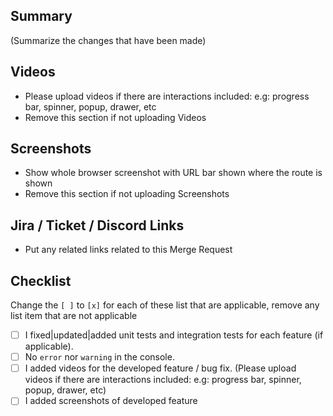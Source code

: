 <!-- markdownlint-disable MD041 -->

## Summary

(Summarize the changes that have been made)

## Videos

- Please upload videos if there are interactions included: e.g: progress bar, spinner, popup, drawer, etc
- Remove this section if not uploading Videos

## Screenshots

- Show whole browser screenshot with URL bar shown where the route is shown
- Remove this section if not uploading Screenshots

## Jira / Ticket / Discord Links

- Put any related links related to this Merge Request

## Checklist

Change the `[ ]` to `[x]` for each of these list that are applicable, remove any list item that are not applicable

- [ ] I fixed|updated|added unit tests and integration tests for each feature (if applicable).
- [ ] No `error` nor `warning` in the console.
- [ ] I added videos for the developed feature / bug fix. (Please upload videos if there are interactions included: e.g: progress bar, spinner, popup, drawer, etc)
- [ ] I added screenshots of developed feature
